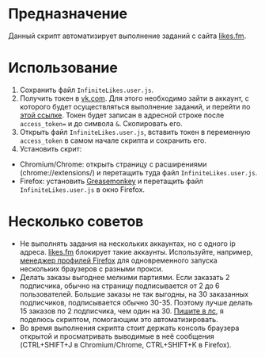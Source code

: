 # Предназначение

Данный скрипт автоматизирует выполнение заданий с сайта [likes.fm](https://likes.fm/).

# Использование

1. Сохранить файл `InfiniteLikes.user.js`.
2. Получить токен в [vk.com](https://vk.com). Для этого необходимо зайти в аккаунт, с которого будет осуществляться выполнение заданий, и перейти по [этой ссылке](https://oauth.vk.com/authorize?client_id=3682744&v=5.7&scope=wall,friends,groups,offline&redirect_uri=http://oauth.vk.com/blank.html&display=page&response_type=token). Токен будет записан в адресной строке после `access_token=` и до символа `&`. Скопировать его.
3. Открыть файл `InfiniteLikes.user.js`, вставить токен в переменную `access_token` в самом начале скрипта и сохранить его.
4. Установить скрит:
  * Chromium/Chrome: открыть страницу с расширениями (chrome://extensions/) и перетащить туда файл `InfiniteLikes.user.js`.
  * Firefox: установить [Greasemonkey](https://addons.mozilla.org/ru/firefox/addon/greasemonkey/) и перетащить файл `InfiniteLikes.user.js` в окно Firefox.

# Несколько советов

* Не выполнять задания на нескольких аккаунтах, но с одного ip адреса. [likes.fm](https://likes.fm/) блокирует такие аккаунты. Используйте, например, [менеджер профилей Firefox](https://support.mozilla.org/ru/kb/upravlenie-profilyami) для одновременного запуска нескольких браузеров с разными прокси.
* Делать заказы выгоднее мелкими партиями. Если заказать 2 подписчика, обычно на страницу подписывается от 2 до 6 пользователей. Большие заказы не так выгодны, на 30 заказанных подписчиков, подписывается обычно 30-35. Поэтому лучше делать 15 заказов по 2 подписчика, чем один на 30. [Пишите в лс](https://vk.com/id33333349), я поделюсь скриптом, помогающим это автоматизировать.
* Во время выполнения скрипта стоит держать консоль браузера открытой и просматривать выводимые в неё сообщения (CTRL+SHIFT+J в Chromium/Chrome, CTRL+SHIFT+K в Firefox).
